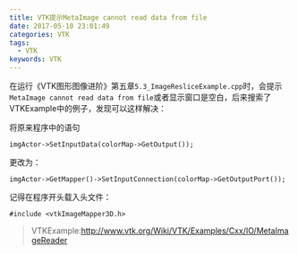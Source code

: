 ```yaml
---
title: VTK提示MetaImage cannot read data from file
date: 2017-05-10 23:01:49
categories: VTK
tags:
  - VTK
keywords: VTK
---
```

在运行《VTK图形图像进阶》第五章`5.3_ImageResliceExample.cpp`时，会提示`MetaImage cannot read data from file`或者显示窗口是空白，后来搜索了VTKExample中的例子，发现可以这样解决：
<!--more-->
将原来程序中的语句
```
imgActor->SetInputData(colorMap->GetOutput());
```
更改为：
```
imgActor->GetMapper()->SetInputConnection(colorMap->GetOutputPort());
```
记得在程序开头载入头文件：
```
#include <vtkImageMapper3D.h>
```

>VTKExample:http://www.vtk.org/Wiki/VTK/Examples/Cxx/IO/MetaImageReader